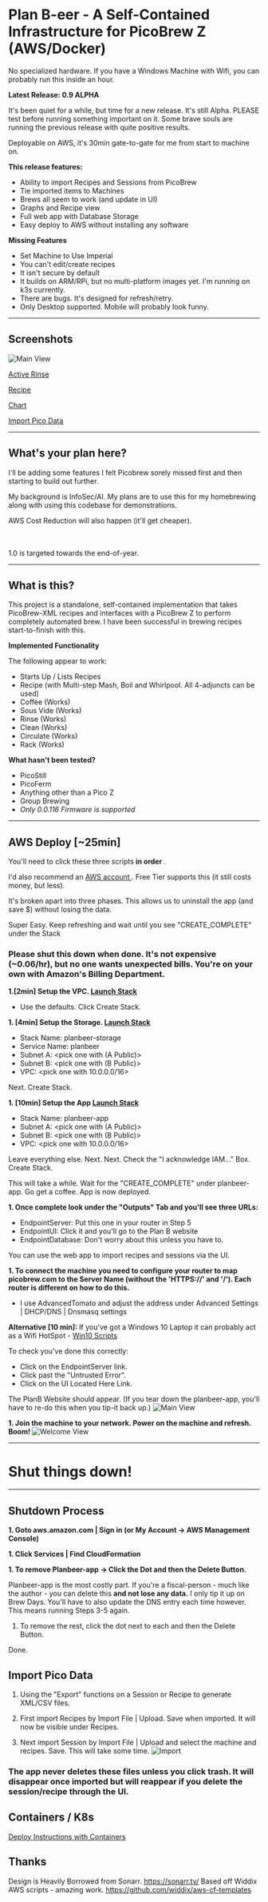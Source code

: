 # Plan B-eer - A Self-Contained Infrastructure for PicoBrew Z (AWS/Docker)

No specialized hardware.  If you have a Windows Machine with Wifi, you can probably run this inside an hour.

<b> Latest Release: 0.9 ALPHA </b>

It's been quiet for a while, but time for a new release.   It's still Alpha.  PLEASE test before running something important on it.  Some brave souls are running the previous release with quite positive results.   

Deployable on AWS, it's 30min gate-to-gate for me from start to machine on.

<b> This release features: </b>
- Ability to import Recipes and Sessions from PicoBrew
- Tie imported items to Machines
- Brews all seem to work (and update in UI)
- Graphs and Recipe view 
- Full web app with Database Storage 
- Easy deploy to AWS without installing any software

<b> Missing Features </b>
- Set Machine to Use Imperial
- You can't edit/create recipes
- It isn't secure by default
- It builds on ARM/RPi, but no multi-platform images yet.  I'm running on k3s currently.
- There are bugs.  It's designed for refresh/retry.
- Only Desktop supported.  Mobile will probably look funny.

<hr>

## Screenshots

![Main View](https://github.com/duffyco/planbeerui/blob/master/images/BrewingView.png?raw=true "Main View")

[Active Rinse](https://github.com/duffyco/planbeerui/blob/master/images/ActiveRinse.png?raw=true "Active Rinse")

[Recipe](https://github.com/duffyco/planbeerui/blob/master/images/Recipe.png?raw=true "Recipe View")

[Chart](https://github.com/duffyco/planbeerui/blob/master/images/Chart.png?raw=true "Chart View")

[Import Pico Data](https://github.com/duffyco/planbeerui/blob/master/images/Import.png?raw=true "Import Pico Data")

<hr> 

## What's your plan here?

I'll be adding some features I felt Picobrew sorely missed first and then starting to build out further.  

My background is InfoSec/AI.  My plans are to use this for my homebrewing along with using this codebase for demonstrations.  

AWS Cost Reduction will also happen (it'll get cheaper).  

<br><br>1.0 is targeted towards the end-of-year.  

<hr>

## What is this?

This project is a standalone, self-contained implementation that takes PicoBrew-XML recipes and interfaces with a PicoBrew Z to perform completely automated brew.   I have been successful in brewing recipes start-to-finish with this.

<b> Implemented Functionality </b>

The following appear to work:
- Starts Up / Lists Recipes
- Recipe (with Multi-step Mash, Boil and Whirlpool.  All 4-adjuncts can be used)
- Coffee (Works)
- Sous Vide (Works)
- Rinse (Works)
- Clean (Works)
- Circulate (Works)
- Rack (Works)

<b> What hasn't been tested?  </b>
- PicoStill
- PicoFerm
- Anything other than a Pico Z
- Group Brewing
- *Only 0.0.116 Firmware is supported*

<hr>

## AWS Deploy [~25min]

You'll need to click these three scripts <b> in order </b>.  

I'd also recommend an <a href="https://aws.amazon.com">AWS account </a>.  Free Tier supports this (it still costs money, but less).

It's broken apart into three phases.   This allows us to uninstall the app (and save $) without losing the data.  

Super Easy.  Keep refreshing and wait until you see "CREATE_COMPLETE" under the Stack

### Please shut this down when done.  It's not expensive (~0.06/hr), but no one wants unexpected bills.  You're on your own with Amazon's Billing Department.

<b> 1.[2min] Setup the VPC.  [Launch Stack](https://us-east-2.console.aws.amazon.com/cloudformation/home?region=us-east-2#/stacks/events?stackId=arn%3Aaws%3Acloudformation%3Aus-east-2%3A289398619024%3Astack%2Fvpc%2Fae5ab920-ef1e-11ea-a0db-06a590253d7a&filteringText=&filteringStatus=active&viewNested=true&hideStacks=fwwwlse) </b>
- Use the defaults.  Click Create Stack.

<b> 1. [4min] Setup the Storage.  [Launch Stack](https://console.aws.amazon.com/cloudformation/home#/stacks/create/review?templateURL=https://planbeer-aws-scripts.s3.us-east-2.amazonaws.com/2-aws-planbeer-storage.yaml) </b>
- Stack Name: planbeer-storage
- Service Name: planbeer
- Subnet A: <pick one with (A Public)>
- Subnet B: <pick one with (B Public)>
- VPC: <pick one with 10.0.0.0/16>

Next. Create Stack.

<b> 1. [10min] Setup the App [Launch Stack](https://console.aws.amazon.com/cloudformation/home#/stacks/create/review?templateURL=https://planbeer-aws-scripts.s3.us-east-2.amazonaws.com/3-aws-planbeer-cluster.yaml) </b>
- Stack Name: planbeer-app
- Subnet A: <pick one with (A Public)>
- Subnet B: <pick one with (B Public)>
- VPC: <pick one with 10.0.0.0/16>

Leave everything else.  Next. Next.  Check the "I acknowledge IAM..." Box.  Create Stack.

This will take a while.  Wait for the "CREATE_COMPLETE" under planbeer-app. Go get a coffee.  App is now deployed.

<b> 1. Once complete look under the "Outputs" Tab and you'll see three URLs: </b>
- EndpointServer: Put this one in your router in Step 5
- EndpointUI: Click it and you'll go to the Plan B website
- EndpointDatabase: Don't worry about this unless you have to.

You can use the web app to import recipes and sessions via the UI.  

<b> 1. To connect the machine you need to configure your router to map picobrew.com to the Server Name (without the 'HTTPS://' and '/'). Each router is different on how to do this. </b>
- I use AdvancedTomato and adjust the address under Advanced Settings | DHCP/DNS | Dnsmasq settings 

<b> Alternative [10 min]: </b> If you've got a Windows 10 Laptop it can probably act as a Wifi HotSpot - [Win10 Scripts](/tree/master/support/Win10Hotspot)

To check you've done this correctly: 
- Click on the EndpointServer link.   
- Click past the "Untrusted Error".
- Click on the UI Located Here Link.

The PlanB Website should appear.   (If you tear down the planbeer-app, you'll have to re-do this when you tip-it back up.)
![Main View](https://github.com/duffyco/planbeerui/blob/master/images/Main.png?raw=true "Main View")


<b> 1. Join the machine to your network.  Power on the machine and refresh.  Boom! </b>
![Welcome View](https://github.com/duffyco/planbeerui/blob/master/images/Welcome.png?raw=true "Welcome View")

<hr>

# Shut things down!
<hr>


## Shutdown Process
<b> 1. Goto aws.amazon.com | Sign in (or My Account -> AWS Management Console) </b>

<b> 1. Click Services | Find CloudFormation </b>

<b> 1. To remove Planbeer-app -> Click the Dot and then the Delete Button.  </b>

Planbeer-app is the most costly part.   If you're a fiscal-person - much like the author - you can delete this <b> and not lose any data.</b>  I only tip it up on Brew Days.  You'll have to also update the DNS entry each time however.  This means running Steps 3-5 again.

1. To remove the rest, click the dot next to each and then the Delete Button.

Done.


## Import Pico Data

1. Using the "Export" functions on a Session or Recipe to generate XML/CSV files.

1. First import Recipes by Import File | Upload.  Save when imported.   It will now be visible under Recipes.

1. Next import Session by Import File | Upload and select the machine and recipes.   Save.  This will take some time.
![Import](https://github.com/duffyco/planbeerui/blob/master/images/Import.png?raw=true "Import View")

### The app never deletes these files unless you click trash.  It will disappear once imported but will reappear if you delete the session/recipe through the UI.

## Containers / K8s

[Deploy Instructions with Containers](/tree/master/deploy)

## Thanks
Design is Heavily Borrowed from Sonarr.  https://sonarr.tv/
Based off Widdix AWS scripts - amazing work.  https://github.com/widdix/aws-cf-templates